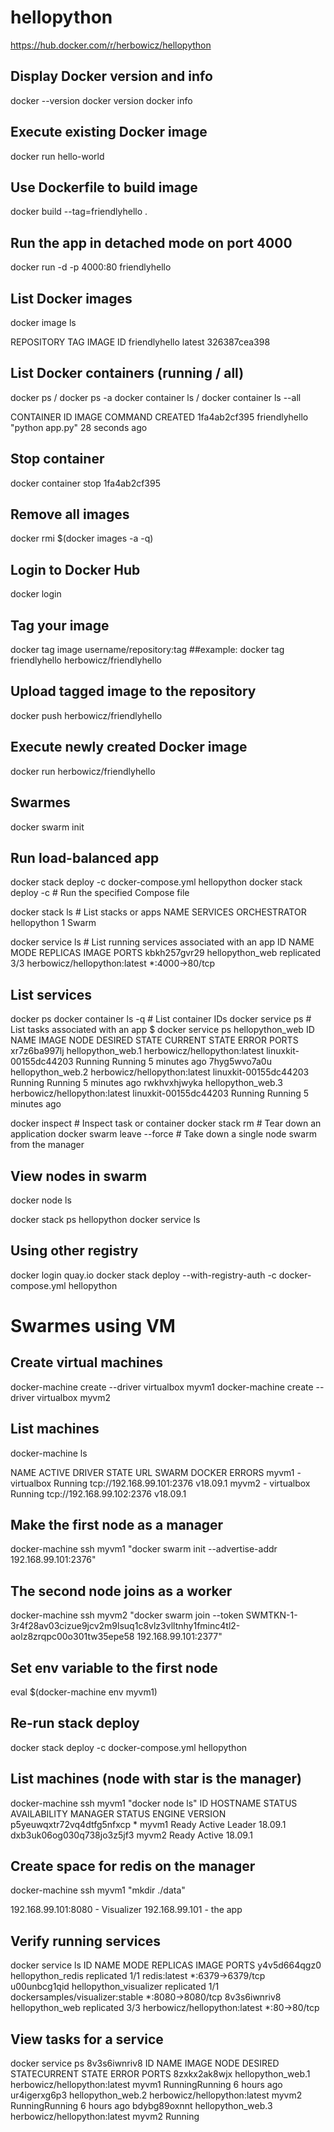 # hellopython

https://hub.docker.com/r/herbowicz/hellopython


## Display Docker version and info
docker --version
docker version
docker info

## Execute existing Docker image
docker run hello-world


## Use Dockerfile to build image
docker build --tag=friendlyhello .

## Run the app in detached mode on port 4000 
docker run -d -p 4000:80 friendlyhello

## List Docker images
docker image ls

REPOSITORY            TAG                 IMAGE ID
friendlyhello         latest              326387cea398

## List Docker containers (running / all)
docker ps / docker ps -a
docker container ls / docker container ls --all

CONTAINER ID        IMAGE               COMMAND             CREATED
1fa4ab2cf395        friendlyhello       "python app.py"     28 seconds ago

## Stop container
docker container stop 1fa4ab2cf395

## Remove all images
docker rmi $(docker images -a -q)


## Login to Docker Hub
docker login

## Tag your image
docker tag image username/repository:tag
##example: docker tag friendlyhello herbowicz/friendlyhello

## Upload tagged image to the repository
docker push herbowicz/friendlyhello

## Execute newly created Docker image
docker run herbowicz/friendlyhello


## Swarmes
docker swarm init

## Run load-balanced app
docker stack deploy -c docker-compose.yml hellopython
docker stack deploy -c <composefile> <appname>  # Run the specified Compose file

docker stack ls                                            # List stacks or apps
NAME                SERVICES            ORCHESTRATOR
hellopython         1                   Swarm

docker service ls                 # List running services associated with an app
ID                  NAME                MODE                REPLICAS            IMAGE                          PORTS
kbkh257gvr29        hellopython_web     replicated          3/3                 herbowicz/hellopython:latest   *:4000->80/tcp

## List services
docker ps
docker container ls -q                                      # List container IDs
docker service ps <service>                  # List tasks associated with an app
$ docker service ps hellopython_web
ID                  NAME                IMAGE                          NODE                    DESIRED STATE       CURRENT STATE           ERROR               PORTS
xr7z6ba997lj        hellopython_web.1   herbowicz/hellopython:latest   linuxkit-00155dc44203   Running             Running 5 minutes ago
7hyg5wvo7a0u        hellopython_web.2   herbowicz/hellopython:latest   linuxkit-00155dc44203   Running             Running 5 minutes ago
rwkhvxhjwyka        hellopython_web.3   herbowicz/hellopython:latest   linuxkit-00155dc44203   Running             Running 5 minutes ago

docker inspect <task or container>                   # Inspect task or container
docker stack rm <appname>                             # Tear down an application
docker swarm leave --force      # Take down a single node swarm from the manager

## View nodes in swarm
docker node ls

docker stack ps hellopython
docker service ls


## Using other registry 
docker login quay.io
docker stack deploy --with-registry-auth -c docker-compose.yml hellopython


# Swarmes using VM
## Create virtual machines
docker-machine create --driver virtualbox myvm1
docker-machine create --driver virtualbox myvm2

## List machines
docker-machine ls

NAME    ACTIVE   DRIVER       STATE     URL                         SWARM   DOCKER     ERRORS
myvm1   -        virtualbox   Running   tcp://192.168.99.101:2376           v18.09.1
myvm2   -        virtualbox   Running   tcp://192.168.99.102:2376           v18.09.1

## Make the first node as a manager
docker-machine ssh myvm1 "docker swarm init --advertise-addr 192.168.99.101:2376"

## The second node joins as a worker
docker-machine ssh myvm2 "docker swarm join --token SWMTKN-1-3r4f28av03cizue9jcv2m9lsuq1c8vlz3vlltnhy1fminc4tl2-aolz8zrqpc00o301tw35epe58 192.168.99.101:2377"

## Set env variable to the first node
eval $(docker-machine env myvm1)

## Re-run stack deploy
docker stack deploy -c docker-compose.yml hellopython

## List machines (node with star is the manager)
docker-machine ssh myvm1 "docker node ls"
ID                            HOSTNAME            STATUS              AVAILABILITY        MANAGER STATUS      ENGINE VERSION
p5yeuwqxtr72vq4dtfg5nfxcp *   myvm1               Ready               Active              Leader              18.09.1
dxb3uk06og030q738jo3z5jf3     myvm2               Ready               Active                                  18.09.1


## Create space for redis on the manager
docker-machine ssh myvm1 "mkdir ./data"

192.168.99.101:8080 - Visualizer
192.168.99.101 - the app


## Verify running services
docker service ls
ID                  NAME                     MODE                REPLICAS            IMAGE        PORTS
y4v5d664qgz0        hellopython_redis        replicated          1/1                 redis:latest        *:6379->6379/tcp
u00unbcg1qid        hellopython_visualizer   replicated          1/1                 dockersamples/visualizer:stable   *:8080->8080/tcp
8v3s6iwnriv8        hellopython_web          replicated          3/3                 herbowicz/hellopython:latest      *:80->80/tcp

## View tasks for a service
docker service ps 8v3s6iwnriv8
ID                  NAME                IMAGE                          NODE                DESIRED STATECURRENT STATE         ERROR               PORTS
8zxkx2ak8wjx        hellopython_web.1   herbowicz/hellopython:latest   myvm1               RunningRunning 6 hours ago
ur4igerxg6p3        hellopython_web.2   herbowicz/hellopython:latest   myvm2               RunningRunning 6 hours ago
bdybg89oxnnt        hellopython_web.3   herbowicz/hellopython:latest   myvm2               Running
